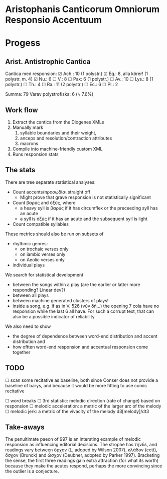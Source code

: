 # Aristophanis Canticorum Omniorum Responsio Accentuum

# Progess

## Arist. Antistrophic Cantica

Cantica med responsion: 
☑︎ Ach.: 10 (1 polystr.)
☑︎ Eq.: 8, alla körer! (1 polystr. m. 4)
☑︎ Nu.: 6
☐ V.: 8
☐ Pax: 6 (1 polystr.)
☐ Av.: 10
☐ Lys.: 8 (1 polystr.)
☐ Th.: 4
☐ Ra.: 11 (2 polystr.)
☐ Ec.: 6 
☐ Pl.: 2 

Summa: 79
Varav polystrofiska: 6 (≈ 7.6%)

## Work flow
1. Extract the cantica from the Diogenes XMLs
2. Manually mark 
   1. syllable boundaries and their weight, 
   2. anceps and resolution/contraction attributes
   3. macrons
3. Compile into machine-friendly custom XML
4. Runs responsion stats 

## The stats

There are tree separate statistical analyses:

- Count accents/προσῳδίαι straight off
  - Might prove that grave responsion is not statistically significant
- Count βαρύς and ὀξύς, where
  - a heavy syll is βαρύς if it has circumflex or the preceeding syll has an acute 
  - a syll is ὀξύς if it has an acute and the subsequent syll is light
- Count compatible syllables

These metrics should also be run on subsets of 
- rhythmic genres:
  - on trochaic verses only
  - on iambic verses only
  - on Aeolic verses only
- individual plays

We search for statistical development
- between the songs within a play (are the earlier or latter more responding? Linear dev?)
- between all plays 
- between machine generated clusters of plays!
- inside a song, e.g. if as in V. 526 (νῦν δὴ...) the opening 7 cola have no responsion while the last 6 all have. For such a corrupt text, that can also be a possible indicator of reliability

We also need to show
- the degree of dependence between word-end distribution and accent distribution and
- how oftten word-end responsion and accentual responsion come together 

## TODO

☐ scan some recitative as baseline, both since Conser does not provide a baseline of barys, and because it would be more fitting to use comic recitative 

☐ word breaks
☐ 3rd statistic: melodic direction (rate of change) based on responsion
    ☐ melodic acceleration: a metric of the larger arc of the melody
    ☐ melodic jerk: a metric of the vivacity of the melody d3[melody]/dt3




## Take-aways

The penultimate paeon of  997 is an intersting example of melodic responsion as influencing editorial decisions. The strophe has τήνδε, and readings vary between ὄρχον (L, adoped by Wilson 2007), κλάδον (cett), ὄσχον (Brunck) and ὦσχον (Deubner, adopted by Parker 1997). Bracketing the sense, the first three readings gain extra attraction (for what its worth) because they make the acutes respond, perhaps the more convincing since the outlier is a conjecture.